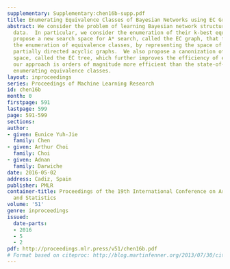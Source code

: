 ```yaml
---
supplementary: Supplementary:chen16b-supp.pdf
title: Enumerating Equivalence Classes of Bayesian Networks using EC Graphs
abstract: We consider the problem of learning Bayesian network structures from complete
  data.  In particular, we consider the enumeration of their k-best equivalence classes.  We
  propose a new search space for A* search, called the EC graph, that facilitates
  the enumeration of equivalence classes, by representing the space of completed,
  partially directed acyclic graphs.  We also propose a canonization of this search
  space, called the EC tree, which further improves the efficiency of enumeration.  Empirically,
  our approach is orders of magnitude more efficient than the state-of-the-art at
  enumerating equivalence classes.
layout: inproceedings
series: Proceedings of Machine Learning Research
id: chen16b
month: 0
firstpage: 591
lastpage: 599
page: 591-599
sections: 
author:
- given: Eunice Yuh-Jie
  family: Chen
- given: Arthur Choi
  family: Choi
- given: Adnan
  family: Darwiche
date: 2016-05-02
address: Cadiz, Spain
publisher: PMLR
container-title: Proceedings of the 19th International Conference on Artificial Intelligence
  and Statistics
volume: '51'
genre: inproceedings
issued:
  date-parts:
  - 2016
  - 5
  - 2
pdf: http://proceedings.mlr.press/v51/chen16b.pdf
# Format based on citeproc: http://blog.martinfenner.org/2013/07/30/citeproc-yaml-for-bibliographies/
---
```

